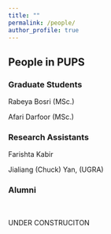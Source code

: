 ```yaml
---
title: ""
permalink: /people/
author_profile: true
---
```


<h2>People in PUPS</h2>

<h3>Graduate Students</h3>
Rabeya Bosri (MSc.)

Afari Darfoor (MSc.)



<h3>Research Assistants</h3>
Farishta Kabir

Jialiang (Chuck) Yan, (UGRA)



<h3>Alumni</h3><br/>


UNDER CONSTRUCITON
